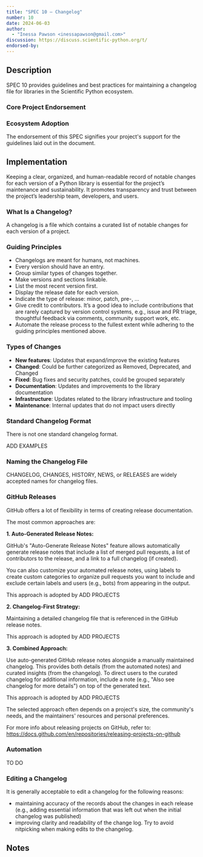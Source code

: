 ```yaml
---
title: "SPEC 10 — Changelog"
number: 10
date: 2024-06-03
author:
  - "Inessa Pawson <inessapawson@gmail.com>"
discussion: https://discuss.scientific-python.org/t/
endorsed-by:
---
```


## Description

SPEC 10 provides guidelines and best practices for maintaining a changelog file
for libraries in the Scientific Python ecosystem.

### Core Project Endorsement

<!--
Briefly discuss what it means for a core project to endorse this SPEC.
-->

### Ecosystem Adoption

The endorsement of this SPEC signifies your project's support for the guidelines
laid out in the document.

## Implementation

Keeping a clear, organized, and human-readable record of notable changes for each
version of a Python library is essential for the project’s maintenance and sustainability.
It promotes transparency and trust between the project’s leadership team, developers, and users.

### What Is a Changelog?

A changelog is a file which contains a curated list of
notable changes for each version of a project.

### Guiding Principles

- Changelogs are meant for humans, not machines.
- Every version should have an entry.
- Group similar types of changes together.
- Make versions and sections linkable.
- List the most recent version first.
- Display the release date for each version.
- Indicate the type of release: minor, patch, pre-, ...
- Give credit to contributors. It’s a good idea to include contributions that are rarely
captured by version control systems, e.g., issue and PR triage, thoughtful feedback via comments,
community support work, etc.
- Automate the release process to the fullest extent while adhering to the guiding principles
mentioned above.

### Types of Changes

- **New features**: Updates that expand/improve the existing features
- **Changed**: Could be further categorized as Removed, Deprecated, and Changed
- **Fixed**: Bug fixes and security patches, could be grouped separately
- **Documentation**: Updates and improvements to the library documentation
- **Infrastructure**: Updates related to the library infrastructure and tooling
- **Maintenance**: Internal updates that do not impact users directly

### Standard Changelog Format

There is not one standard changelog format.

ADD EXAMPLES

### Naming the Changelog File

CHANGELOG, CHANGES, HISTORY, NEWS, or RELEASES are widely accepted names for changelog files.

### GitHub Releases

GitHub offers a lot of flexibility in terms of creating release documentation.

The most common approaches are:

**1. Auto-Generated Release Notes:**

GitHub's "Auto-Generate Release Notes" feature allows automatically generate release notes that
include a list of merged pull requests, a list of contributors to the release, and a link to a
full changelog (if created). 

You can also customize your automated release notes, using labels to create custom categories to 
organize pull requests you want to include and exclude certain labels and users (e.g., bots) from 
appearing in the output.

This approach is adopted by ADD PROJECTS

**2. Changelog-First Strategy:**

Maintaining a detailed changelog file that is referenced in the GitHub release notes.

This approach is adopted by ADD PROJECTS

**3. Combined Approach:**

Use auto-generated GitHub release notes alongside a manually maintained changelog. This provides
both details (from the automated notes) and curated insights (from the changelog). To direct users
to the curated changelog for additional information, include a note (e.g.,
"Also see changelog for more details")  on top of the generated text.

This approach is adopted by ADD PROJECTS

The selected approach often depends on a project's size, the community's needs, and the maintainers' 
resources and personal preferences.

For more info about releasing projects on GitHub, 
refer to: https://docs.github.com/en/repositories/releasing-projects-on-github

### Automation

TO DO

### Editing a Changelog

It is generally acceptable to edit a changelog for the following reasons:

- maintaining accuracy of the records about the changes in each release (e.g.,
  adding essential information that was left out when the initial changelog was published)
- improving clarity and readability of the change log. Try to avoid nitpicking when
  making edits to the changelog.

## Notes

<!--
Include a bulleted list of annotated links, comments,
and other ancillary information as needed.
-->
